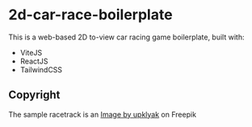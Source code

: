 # 2d-car-race-boilerplate
This is a web-based 2D to-view car racing game boilerplate, built with:
- ViteJS
- ReactJS
- TailwindCSS

## Copyright
The sample racetrack is an <a href="https://www.freepik.com/free-vector/race-track-cars-top-view-circuit-road-cartoon-background-game-racetrack-outdoor-natural-location-with-green-grass-rocks-asphalted-way-loop-formula-f1-competition-vector-path_23592799.htm#query=2d%20race%20track&position=4&from_view=search&track=ais">Image by upklyak</a> on Freepik